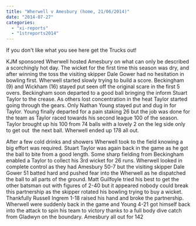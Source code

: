 ```yaml
---
title: "Wherwell v Amesbury (home, 21/06/2014)"
date: "2014-07-27"
categories: 
  - "xi-reports"
  - "1streports2014"
---
```


If you don't like what you see here get the Trucks out!

KJM sponsored Wherwell hosted Amesbury on what can only be described a scorchingly hot day. The wicket for the first time this season was dry, and after winning the toss the visiting skipper Dale Gower had no hesitation in bowling first. Wherwell started slowly trying to build a score. Beckingham (9) and Wickham (16) stayed put seen off the original scare in the first 5 overs. Beckingham soon departed to a good ball bringing the inform Stuart Taylor to the crease. As others lost concentration in the heat Taylor started going through the gears. Only Nathan Young stayed put and dug in for Taylor. Young finally departed for a pain staking 26 but the job was done for the team as Taylor raced towards his second league 100 of the season. Taylor brought up his 100 from 74 balls with a lovely 2 on the leg side only to get out  the next ball. Wherwell ended up 178 all out.

After a few cold drinks and showers Wherwell took to the field knowing a big effort was required. Stuart Taylor was again back in the game as he got the ball to bite from a good length. Some sharp fielding from Beckingham enabled a Taylor to collect his 3rd wicket for 26 runs. Wherwell looked in complete control as they had Amesbury 50-7 but the visiting skipper Dale Gower 51 batted hard and pushed fear into the Wherwell as he dispatched the ball to all parts of the ground. Matt Guilfoyle tried his best to get the other batsman out with figures of 2-40 but it appeared nobody could break this partnership as the skipper rotated his bowling trying to buy a wicket. Thankfully Russell Ingrem 1-18 raised his hand and broke the partnership. Wherwell were suddenly back in the game and Young 4-21 got himself back into the attack to spin his team to victory thanks to a full body dive catch from Gladwyn on the boundary. Amesbury all out for 142
